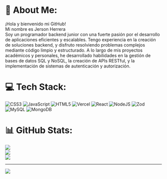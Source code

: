 # 💫 About Me:
¡Hola y bienvenido mi GitHub!<br>Mi nombre es Jerson Herrera<br>Soy un programador backend junior con una fuerte pasión por el desarrollo de aplicaciones eficientes y escalables. Tengo experiencia en la creación de soluciones backend, y disfruto resolviendo problemas complejos mediante código limpio y estructurado. A lo largo de mis proyectos académicos y personales, he desarrollado habilidades en la gestión de bases de datos SQL y NoSQL, la creación de APIs RESTful, y la implementación de sistemas de autenticación y autorización.


# 💻 Tech Stack:
![CSS3](https://img.shields.io/badge/css3-%231572B6.svg?style=for-the-badge&logo=css3&logoColor=white) ![JavaScript](https://img.shields.io/badge/javascript-%23323330.svg?style=for-the-badge&logo=javascript&logoColor=%23F7DF1E) ![HTML5](https://img.shields.io/badge/html5-%23E34F26.svg?style=for-the-badge&logo=html5&logoColor=white) ![Vercel](https://img.shields.io/badge/vercel-%23000000.svg?style=for-the-badge&logo=vercel&logoColor=white) ![React](https://img.shields.io/badge/react-%2320232a.svg?style=for-the-badge&logo=react&logoColor=%2361DAFB) ![NodeJS](https://img.shields.io/badge/node.js-6DA55F?style=for-the-badge&logo=node.js&logoColor=white) ![Zod](https://img.shields.io/badge/zod-%233068b7.svg?style=for-the-badge&logo=zod&logoColor=white) ![MySQL](https://img.shields.io/badge/mysql-4479A1.svg?style=for-the-badge&logo=mysql&logoColor=white) ![MongoDB](https://img.shields.io/badge/MongoDB-%234ea94b.svg?style=for-the-badge&logo=mongodb&logoColor=white)
# 📊 GitHub Stats:
![](https://github-readme-stats.vercel.app/api?username=jerson-herrera&theme=shadow_blue&hide_border=false&include_all_commits=false&count_private=false)<br/>
![](https://github-readme-streak-stats.herokuapp.com/?user=jerson-herrera&theme=shadow_blue&hide_border=false)<br/>
![](https://github-readme-stats.vercel.app/api/top-langs/?username=jerson-herrera&theme=shadow_blue&hide_border=false&include_all_commits=false&count_private=false&layout=compact)

---
[![](https://visitcount.itsvg.in/api?id=jerson-herrera&icon=0&color=0)](https://visitcount.itsvg.in)

<!-- Proudly created with GPRM ( https://gprm.itsvg.in ) -->
